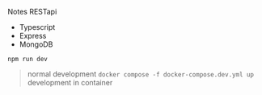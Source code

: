 Notes RESTapi

* Typescript
* Express
* MongoDB

`npm run dev`
>normal development
`docker compose -f docker-compose.dev.yml up`
>development in container